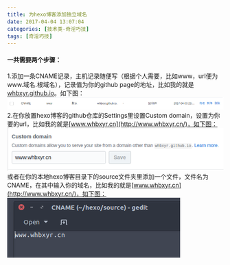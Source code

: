 ```yaml
---
title: 为hexo博客添加独立域名
date: 2017-04-04 13:07:04
categories: [技术类-奇淫巧技]
tags: [奇淫巧技]
---
```

#### 一共需要两个步骤：
1.添加一条CNAME记录，主机记录随便写（根据个人需要，比如www，url便为www.域名.根域名），记录值为你的github page的地址，比如我的就是[whbxyr.github.io](https://whbxyr.github.io/)。如下图：
![添加CNAME记录](hexoCname/cname.png)
2.在你放置hexo博客的github仓库的Settings里设置Custom domain，设置为你要的url，比如我的就是[www.whbxyr.cn](http://www.whbxyr.cn/)，如下图：
![设置Custom domain](hexoCname/domain.png)
  或者在你的本地hexo博客目录下的source文件夹里添加一个文件，文件名为CNAME，在其中输入你的域名，比如我的就是[www.whbxyr.cn](http://www.whbxyr.cn/)，如下图：
![添加CNAME文件](hexoCname/cnamefile.png)
